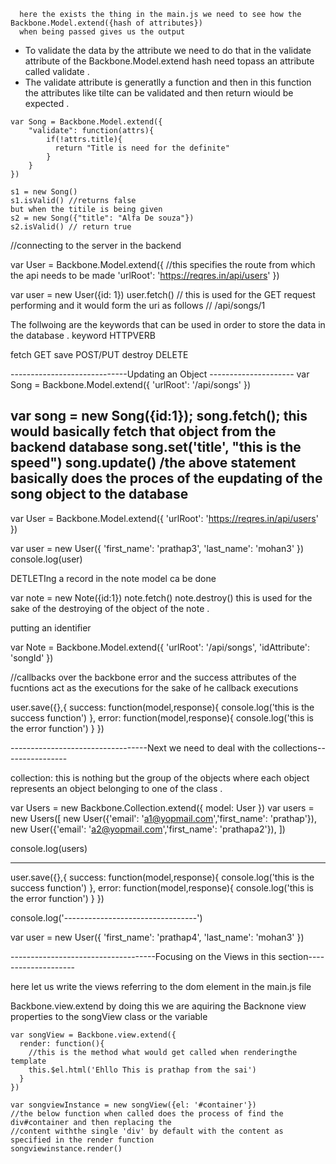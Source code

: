 ```
  here the exists the thing in the main.js we need to see how the Backbone.Model.extend({hash of attributes})
  when being passed gives us the output
```
- To validate the data by the attribute we need to do that in the validate attribute of the Backbone.Model.extend hash need topass an attribute called validate .
- The validate attribute is generatlly a function and then in this function the attributes like tilte can be validated and then return wiould be expected .
```
var Song = Backbone.Model.extend({
    "validate": function(attrs){
        if(!attrs.title){
          return "Title is need for the definite"  
        }
    }
})

s1 = new Song()
s1.isValid() //returns false
but when the titile is being given 
s2 = new Song({"title": "Alfa De souza"})
s2.isValid() // return true

```


//connecting to the server in the backend 

var User = Backbone.Model.extend({
  //this specifies the route from which the api needs to be made 
  'urlRoot': 'https://reqres.in/api/users'
})

var user = new User({id: 1})
user.fetch() // this is used for the GET request performing and it would form the uri as follows
// /api/songs/1

The follwoing are the keywords that can be used in order to store the data in the database .
keyword  HTTPVERB 

fetch   GET
save    POST/PUT
destroy DELETE
 
  -----------------------------Updating an Object ---------------------
  var Song = Backbone.Model.extend({
    'urlRoot': '/api/songs'
  })

  var song = new Song({id:1});
  song.fetch(); this would basically fetch that object from the backend database 
  song.set('title', "this is the speed")
  song.update()
  /the above statement basically does the proces of the eupdating of the song object to the database 
  ---------------------------------------------------------------------

var User = Backbone.Model.extend({
  'urlRoot': 'https://reqres.in/api/users'
})

var user = new User({
  'first_name': 'prathap3',
  'last_name': 'mohan3'
})
console.log(user)

DETLETIng a record in the note model ca be done 

var note = new Note({id:1})
note.fetch()
note.destroy()
this is used for the sake of the destroying of the object of the note  .

putting an identifier

var Note  = Backbone.Model.extend({
  'urlRoot': '/api/songs',
  'idAttribute': 'songId'
})


//callbacks over the backbone 
error and the success attributes of the fucntions act as the executions for the sake of he callback executions

user.save({},{
  success: function(model,response){
    console.log('this is the success function')
  },
  error: function(model,response){
    console.log('this is the error function')
  }
})



----------------------------------Next we need to deal with the collections----------------

collection: this is nothing but the group of the objects where each object represents an object belonging to one of the class .

var Users = new Backbone.Collection.extend({
  model: User
})
var users = new Users([
  new User({'email': 'a1@yopmail.com','first_name': 'prathap'}),
  new User({'email': 'a2@yopmail.com','first_name': 'prathapa2'}),
])

console.log(users)

-------------------------------------------------------------------------------------------


user.save({},{
  success: function(model,response){
    console.log('this is the success function')
  },
  error: function(model,response){
    console.log('this is the error function')
  }
})



console.log('---------------------------------')

var user = new User({
  'first_name': 'prathap4',
  'last_name': 'mohan3'
})




------------------------------------Focusing on the Views in this section--------------------

here let us write the views referring to the dom element in the main.js file 


Backbone.view.extend by doing this we are aquiring the Backnone view properties to the songView
class or the variable 
```
var songView = Backbone.view.extend({
  render: function(){
    //this is the method what would get called when renderingthe template
    this.$el.html('Ehllo This is prathap from the sai')
  }
})

var songviewInstance = new songView({el: '#container'})
//the below function when called does the process of find the div#container and then replacing the 
//content withthe single 'div' by default with the content as specified in the render function
songviewinstance.render()

```
